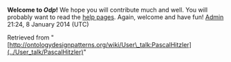 __Welcome to _Odp_!__ We hope you will contribute much and well. 
You will probably want to read the [help pages](http://ontologydesignpatterns.org/wiki/Help:Contents "Help:Contents"). Again, welcome and have fun! [Admin](../User/ValentinaPresutti "User:ValentinaPresutti") 21:24, 8 January 2014 (UTC)





Retrieved from "[http://ontologydesignpatterns.org/wiki/User\_talk:PascalHitzler](../User_talk/PascalHitzler)"